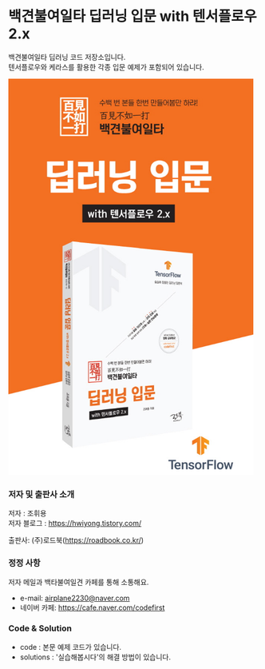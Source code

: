 ﻿# 백견불여일타 딥러닝 입문 with 텐서플로우 2.x

백견불여일타 딥러닝 코드 저장소입니다.  
텐서플로우와 케라스를 활용한 각종 입문 예제가 포함되어 있습니다.

![Main](./images/main.PNG)


### 저자 및 출판사 소개

저자 : 조휘용<br>
저자 블로그 : https://hwiyong.tistory.com/  

출판사: (주)로드북(https://roadbook.co.kr/)  

### 정정 사항

저자 메일과 백타불여일견 카페를 통해 소통해요.  
+ e-mail: airplane2230@naver.com
+ 네이버 카페: https://cafe.naver.com/codefirst

### Code & Solution
- code : 본문 예제 코드가 있습니다.
- solutions : '실습해봅시다'의 해결 방법이 있습니다.

